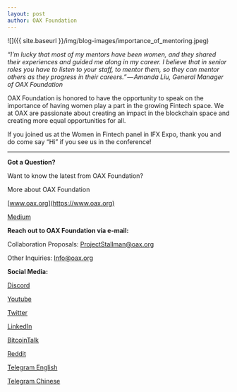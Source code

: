 ```yaml
---
layout: post
author: OAX Foundation
---
```

![]({{ site.baseurl }}/img/blog-images/importance_of_mentoring.jpeg)

_“I’m lucky that most of my mentors have been women, and they shared their experiences and guided me along in my career. I believe that in senior roles you have to listen to your staff, to mentor them, so they can mentor others as they progress in their careers.” — Amanda Liu, General Manager of OAX Foundation_

OAX Foundation is honored to have the opportunity to speak on the importance of having women play a part in the growing Fintech space. We at OAX are passionate about creating an impact in the blockchain space and creating more equal opportunities for all.

If you joined us at the Women in Fintech panel in IFX Expo, thank you and do come say “Hi” if you see us in the conference!

---

**Got a Question?**

Want to know the latest from OAX Foundation?

More about OAX Foundation

[www.oax.org](https://www.oax.org)

[Medium](https://medium.com/@OAX_Foundation)  
  

**Reach out to OAX Foundation via e-mail:**

Collaboration Proposals: [ProjectStallman@oax.org](ProjectStallman@oax.org)

Other Inquiries: [Info@oax.org](Info@oax.org)

**Social Media:**

[Discord](https://discordapp.com/invite/ZH5YHkb)

[Youtube](https://bit.ly/2Bvsk73)

[Twitter](https://twitter.com/OAX_Foundation)

[LinkedIn](https://www.linkedin.com/company/oax-foundation/)

[BitcoinTalk](http://bitcointalk.org/index.php?topic=1943946)

[Reddit](https://www.reddit.com/r/OpenANX/)

[Telegram English](https://t.me/openanxteam)

[Telegram Chinese](https://t.me/oax_cn)
